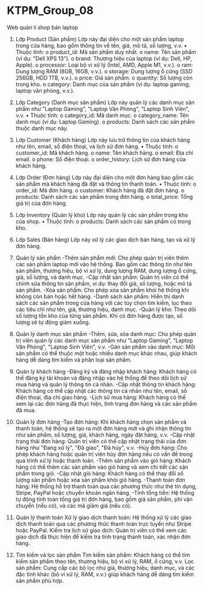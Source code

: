# KTPM_Group_08
Web quản lí shop bán laptop
1. Lớp Product (Sản phẩm)
Lớp này đại diện cho một sản phẩm laptop trong cửa hàng, bao gồm thông tin về tên, giá, mô tả, số lượng, v.v.
•	Thuộc tính:
o	product_id: Mã sản phẩm duy nhất.
o	name: Tên sản phẩm (ví dụ: "Dell XPS 13").
o	brand: Thương hiệu của laptop (ví dụ: Dell, HP, Apple).
o	processor: Loại bộ vi xử lý (Intel, AMD, Apple M1, v.v.).
o	ram: Dung lượng RAM (8GB, 16GB, v.v.).
o	storage: Dung lượng ổ cứng (SSD 256GB, HDD 1TB, v.v.).
o	price: Giá sản phẩm.
o	quantity: Số lượng còn trong kho.
o	category: Danh mục của sản phẩm (ví dụ: laptop gaming, laptop văn phòng, v.v.).
2. Lớp Category (Danh mục sản phẩm)
Lớp này quản lý các danh mục sản phẩm như "Laptop Gaming", "Laptop Văn Phòng", "Laptop Sinh Viên", v.v.
•	Thuộc tính:
o	category_id: Mã danh mục.
o	category_name: Tên danh mục (ví dụ: Laptop Gaming).
o	products: Danh sách các sản phẩm thuộc danh mục này.
3. Lớp Customer (Khách hàng)
Lớp này lưu trữ thông tin của khách hàng như tên, email, số điện thoại, và lịch sử đơn hàng.
•	Thuộc tính:
o	customer_id: Mã khách hàng.
o	name: Tên khách hàng.
o	email: Địa chỉ email.
o	phone: Số điện thoại.
o	order_history: Lịch sử đơn hàng của khách hàng.
4. Lớp Order (Đơn hàng)
Lớp này đại diện cho một đơn hàng bao gồm các sản phẩm mà khách hàng đã đặt và thông tin thanh toán.
•	Thuộc tính:
o	order_id: Mã đơn hàng.
o	customer: Khách hàng đã đặt đơn hàng.
o	products: Danh sách các sản phẩm trong đơn hàng.
o	total_price: Tổng giá trị của đơn hàng.
5. Lớp Inventory (Quản lý kho)
Lớp này quản lý các sản phẩm trong kho của shop.
•	Thuộc tính:
o	products: Danh sách các sản phẩm có trong kho.
6. Lớp Sales (Bán hàng)
Lớp này xử lý các giao dịch bán hàng, tạo và xử lý đơn hàng.


1. Quản lý sản phẩm
-Thêm sản phẩm mới: Cho phép quản trị viên thêm các sản phẩm laptop mới vào hệ thống. Bao gồm các thông tin như tên sản phẩm, thương hiệu, bộ vi xử lý, dung lượng RAM, dung lượng ổ cứng, giá, số lượng, và danh mục.
-Cập nhật sản phẩm: Quản trị viên có thể chỉnh sửa thông tin sản phẩm, ví dụ: thay đổi giá, số lượng, hoặc mô tả sản phẩm.
-Xóa sản phẩm: Cho phép xóa sản phẩm khỏi hệ thống khi không còn bán hoặc hết hàng.
-Danh sách sản phẩm: Hiển thị danh sách các sản phẩm trong cửa hàng với các tùy chọn tìm kiếm, lọc theo các tiêu chí như tên, giá, thương hiệu, danh mục.
-Quản lý kho: Theo dõi số lượng tồn kho của từng sản phẩm. Khi có đơn hàng được tạo, số lượng sẽ tự động giảm xuống.

2. Quản lý danh mục sản phẩm
-Thêm, sửa, xóa danh mục: Cho phép quản trị viên quản lý các danh mục sản phẩm như "Laptop Gaming", "Laptop Văn Phòng", "Laptop Sinh Viên", v.v.
-Gán sản phẩm vào danh mục: Mỗi sản phẩm có thể thuộc một hoặc nhiều danh mục khác nhau, giúp khách hàng dễ dàng tìm kiếm và phân loại sản phẩm.

3. Quản lý khách hàng
-Đăng ký và đăng nhập khách hàng: Khách hàng có thể đăng ký tài khoản và đăng nhập vào hệ thống để theo dõi lịch sử mua hàng và quản lý thông tin cá nhân.
-Cập nhật thông tin khách hàng: Khách hàng có thể cập nhật các thông tin cá nhân như tên, email, số điện thoại, địa chỉ giao hàng.
-Lịch sử mua hàng: Khách hàng có thể xem lại các đơn hàng đã thực hiện, tình trạng đơn hàng và các sản phẩm đã mua.

4. Quản lý đơn hàng
-Tạo đơn hàng: Khi khách hàng chọn sản phẩm và thanh toán, hệ thống sẽ tạo ra một đơn hàng mới và ghi nhận thông tin như sản phẩm, số lượng, giá, khách hàng, ngày đặt hàng, v.v.
-Cập nhật trạng thái đơn hàng: Quản trị viên có thể cập nhật trạng thái của đơn hàng như "Đang xử lý", "Đã giao", "Đã hủy", v.v.
-Hủy đơn hàng: Cho phép khách hàng hoặc quản trị viên hủy đơn hàng nếu có vấn đề trong quá trình xử lý hoặc thanh toán.
-Thêm sản phẩm vào giỏ hàng: Khách hàng có thể thêm các sản phẩm vào giỏ hàng và xem chi tiết các sản phẩm trong giỏ.
-Cập nhật giỏ hàng: Khách hàng có thể thay đổi số lượng sản phẩm hoặc xóa sản phẩm khỏi giỏ hàng.
-Thanh toán đơn hàng: Hệ thống hỗ trợ thanh toán qua các phương thức như thẻ tín dụng, Stripe, PayPal hoặc chuyển khoản ngân hàng.
-Tính tổng tiền: Hệ thống tự động tính toán tổng giá trị đơn hàng, bao gồm giá sản phẩm, phí vận chuyển (nếu có), và các mã giảm giá (nếu có).

6. Quản lý thanh toán
Xử lý giao dịch thanh toán: Hệ thống xử lý các giao dịch thanh toán qua các phương thức thanh toán trực tuyến như Stripe hoặc PayPal.
Kiểm tra lịch sử giao dịch: Quản trị viên có thể xem các giao dịch đã thực hiện để kiểm tra tình trạng thanh toán, xác nhận đơn hàng.

7. Tìm kiếm và lọc sản phẩm
Tìm kiếm sản phẩm: Khách hàng có thể tìm kiếm sản phẩm theo tên, thương hiệu, bộ vi xử lý, RAM, ổ cứng, v.v.
Lọc sản phẩm: Cung cấp các bộ lọc như giá, thương hiệu, danh mục, và các đặc tính khác (bộ vi xử lý, RAM, v.v.) giúp khách hàng dễ dàng tìm kiếm sản phẩm phù hợp.




